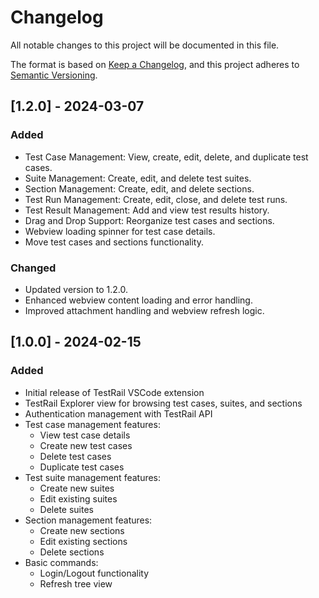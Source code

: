# Changelog

All notable changes to this project will be documented in this file.

The format is based on [Keep a Changelog](https://keepachangelog.com/en/1.0.0/),
and this project adheres to [Semantic Versioning](https://semver.org/spec/v2.0.0.html).

## [1.2.0] - 2024-03-07

### Added
- Test Case Management: View, create, edit, delete, and duplicate test cases.
- Suite Management: Create, edit, and delete test suites.
- Section Management: Create, edit, and delete sections.
- Test Run Management: Create, edit, close, and delete test runs.
- Test Result Management: Add and view test results history.
- Drag and Drop Support: Reorganize test cases and sections.
- Webview loading spinner for test case details.
- Move test cases and sections functionality.

### Changed
- Updated version to 1.2.0.
- Enhanced webview content loading and error handling.
- Improved attachment handling and webview refresh logic.

## [1.0.0] - 2024-02-15

### Added
- Initial release of TestRail VSCode extension
- TestRail Explorer view for browsing test cases, suites, and sections
- Authentication management with TestRail API
- Test case management features:
  - View test case details
  - Create new test cases
  - Delete test cases
  - Duplicate test cases
- Test suite management features:
  - Create new suites
  - Edit existing suites
  - Delete suites
- Section management features:
  - Create new sections
  - Edit existing sections
  - Delete sections
- Basic commands:
  - Login/Logout functionality
  - Refresh tree view
